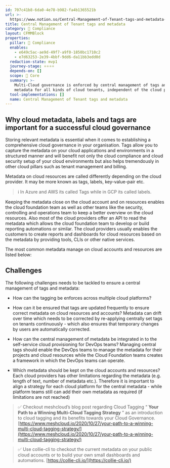 ```yaml
---
id: 707c41b8-6da0-4e78-b982-fa4b1365521b
url: >-
  https://www.notion.so/Central-Management-of-Tenant-tags-and-metadata-707c41b86da04e78b982fa4b1365521b
title: Central Management of Tenant tags and metadata
category: 🔖 Compliance
layout: CFMMBlock
properties:
  pillar: 🔖 Compliance
  enables:
    - e649c5ac-ae9d-49f7-a9f0-1850bc1710c2
    - e7d63253-2e39-4bbf-9dd6-da11bb3edd0d
  redaction-state: mvp1
  journey-stage: ⭐️⭐️⭐️⭐️
  depends-on: []
  scope: 🏢 Core
  summary: >-
    Multi-Cloud governance is enforced by central management of tags and
    metadata for all kinds of cloud tenants, independent of the cloud provider
  tool-implementations: []
  name: Central Management of Tenant tags and metadata
---
```


## Why cloud metadata, labels and tags are important for a successful cloud governance

Storing relevant metadata is essential when it comes to establishing a comprehensive cloud governance in your organisation. Tags allow you to capture the metadata on your cloud applications and environments in a structured manner and will benefit not only the cloud compliance and cloud security setup of your cloud environments but also helps tremendously in other cloud pillars such as tenant management and billing.



Metadata on cloud resources are called differently depending on the cloud provider. It may be more known as tags, labels, key-value-pair etc.

> ℹ️ In Azure and AWS its called Tags while in GCP its called labels.



Keeping the metadata close on the cloud account and on resources enables the cloud foundation team as well as other teams like the security, controlling and operations team to keep a better overview on the cloud resources. Also most of the cloud providers offer an API to read the metadata which allows the cloud foundation team to develop or build reporting automations or similar. The cloud providers usually enables the customers to create reports and dashboards for cloud resources based on the metadata by providing tools, CLIs or other native services.



The most common metadata manage on cloud accounts and resources are listed below:

<!-- unsupported block type: table -->

<!-- unsupported block type: table_row -->

<!-- unsupported block type: table_row -->

<!-- unsupported block type: table_row -->

<!-- unsupported block type: table_row -->

<!-- unsupported block type: table_row -->

<!-- unsupported block type: table_row -->

<!-- unsupported block type: table_row -->

## Challenges

The following challenges needs to be tackled to ensure a central management of tags and metadata:

- How can the tagging be enforces across multiple cloud platforms?

- How can it be ensured that tags are updated frequently to ensure correct metadata on cloud resources and accounts? Metadata can drift over time which needs to be corrected by re-applying centrally set tags on tenants continuously - which also ensures that temporary changes by users are automatically corrected.

- How can the central management of metadata be integrated in to the self-service cloud provisioning for DevOps teams? Managing central tags should enable the DevOps teams to manage the metadata for their projects and cloud resources while the Cloud Foundation teams creates a framework in which the DevOps teams can operate.

- Which metadata should be kept on the cloud accounts and resources? Each cloud providers has other limitations regarding the metadata (e.g. length of text, number of metadata etc.). Therefore it is important to align a strategy for each cloud platform for the central metadata - while platform teams still can add their own metadata as required (if limitations are not reached)



> ✅ Checkout meshcloud’s blog post regarding Cloud Tagging “ **Your Path to a Winning Multi-Cloud Tagging Strategy** ” as an introduction to cloud tagging and its benefits towards your Cloud Governance. [https://www.meshcloud.io/2020/10/27/your-path-to-a-winning-multi-cloud-tagging-strategy/](https://www.meshcloud.io/2020/10/27/your-path-to-a-winning-multi-cloud-tagging-strategy/) 

> ✅ Use collie-cli to checkout the current metadata on your public cloud accounts or to build your own small dashboards and automations. [https://collie-cli.io/](https://collie-cli.io/)

